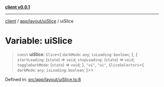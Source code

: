 [**client v0.0.1**](../../../../README.md)

***

[client](../../../../README.md) / [app/layout/uiSlice](../README.md) / uiSlice

# Variable: uiSlice

> `const` **uiSlice**: `Slice`\<\{ `darkMode`: `any`; `isLoading`: `boolean`; \}, \{ `startLoading`: (`state`) => `void`; `stopLoading`: (`state`) => `void`; `toggleDarkMode`: (`state`) => `void`; \}, `"ui"`, `"ui"`, `SliceSelectors`\<\{ `darkMode`: `any`; `isLoading`: `boolean`; \}\>\>

Defined in: [src/app/layout/uiSlice.ts:8](https://github.com/petelc/WMS/blob/0ba5e61a5ede3de744df1a5839724fa19a2a534f/client/src/app/layout/uiSlice.ts#L8)
